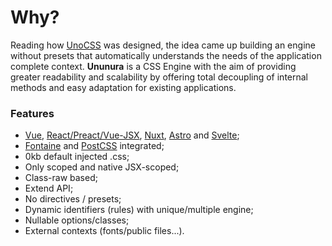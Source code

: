 # Why?

Reading how [UnoCSS](https://github.com/unocss/unocss) was designed, the idea came up ​​building an engine without presets that automatically understands the needs of the application complete context. **Ununura** is a CSS Engine with the aim of providing greater readability and scalability by offering total decoupling of internal methods and easy adaptation for existing applications.

### Features

- [Vue](https://github.com/Novout/ununuracss/tree/main/packages/vite/README.md), [React/Preact/Vue-JSX](https://github.com/Novout/ununuracss/tree/main/packages/vite/README.md), [Nuxt](https://github.com/Novout/ununuracss/tree/main/packages/nuxt/README.md), [Astro](https://github.com/Novout/ununuracss/tree/main/packages/astro/README.md) and [Svelte](https://github.com/Novout/ununuracss/tree/main/packages/vite/README.md);
- [Fontaine](https://github.com/danielroe/fontaine) and [PostCSS](https://postcss.org/) integrated;
- 0kb default injected .css;
- Only scoped and native JSX-scoped;
- Class-raw based;
- Extend API;
- No directives / presets;
- Dynamic identifiers (rules) with unique/multiple engine;
- Nullable options/classes;
- External contexts (fonts/public files...).